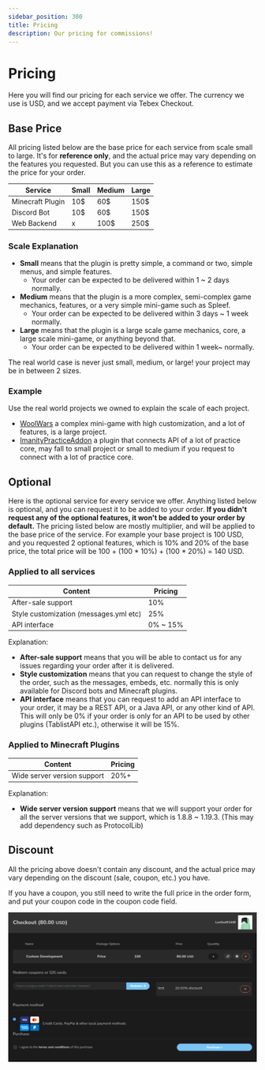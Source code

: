 ```yaml
---
sidebar_position: 300
title: Pricing 
description: Our pricing for commissions! 
---
```


# Pricing

Here you will find our pricing for each service we offer.
The currency we use is USD, and we accept payment via Tebex Checkout.

## Base Price

All pricing listed below are the base price for each service from scale small to large.
It's for **reference only**, and the actual price may vary depending on the features you requested.
But you can use this as a reference to estimate the price for your order.

| Service          | Small | Medium | Large |
|------------------|-------|--------|-------|
| Minecraft Plugin | 10$   | 60$    | 150$  |
| Discord Bot      | 10$   | 60$    | 150$  |
| Web Backend      | x     | 100$   | 250$  |

### Scale Explanation 
- **Small** means that the plugin is pretty simple, a command or two, simple menus, and simple features.
  - Your order can be expected to be delivered within 1 ~ 2 days normally.
- **Medium** means that the plugin is a more complex, semi-complex game mechanics, features, or a very simple mini-game such as Spleef.
  - Your order can be expected to be delivered within 3 days ~ 1 week normally.
- **Large** means that the plugin is a large scale game mechanics, core, a large scale mini-game, or anything beyond that.
  - Your order can be expected to be delivered within 1 week~ normally.

The real world case is never just small, medium, or large! your project may be in between 2 sizes.

### Example

Use the real world projects we owned to explain the scale of each project.

- [WoolWars](https://github.com/Imanity-Software/woolwars) a complex mini-game with high customization, and a lot of features, is a large project.
- [ImanityPracticeAddon](https://github.com/Imanity-Software/ImanityPracticeAddon) a plugin that connects API of a lot of practice core, may fall to small project or small to medium if you request to connect with a lot of practice core.

## Optional 

Here is the optional service for every service we offer.
Anything listed below is optional, and you can request it to be added to your order.
**If you didn't request any of the optional features, it won't be added to your order by default.** 
The pricing listed below are mostly multiplier, and will be applied to the base price of the service.
For example your base project is 100 USD, and you requested 2 optional features, which is 10% and 20% of the base price, the total price will be 100 + (100 * 10%) + (100 * 20%) = 140 USD.

### Applied to all services

| Content                                | Pricing  |
|----------------------------------------|----------|
| After-sale support                     | 10%      |
| Style customization (messages.yml etc) | 25%      |
| API interface                          | 0% ~ 15% |

Explanation:
- **After-sale support** means that you will be able to contact us for any issues regarding your order after it is delivered.
- **Style customization** means that you can request to change the style of the order, such as the messages, embeds, etc. normally this is only available for Discord bots and Minecraft plugins.
- **API interface** means that you can request to add an API interface to your order, it may be a REST API, or a Java API, or any other kind of API. This will only be 0% if your order is only for an API to be used by other plugins (TablistAPI etc.), otherwise it will be 15%. 

### Applied to Minecraft Plugins

| Content                                | Pricing |
|----------------------------------------|---------|
| Wide server version support            | 20%+    |

Explanation:
- **Wide server version support** means that we will support your order for all the server versions that we support, which is 1.8.8 ~ 1.19.3. (This may add dependency such as ProtocolLib)

## Discount

All the pricing above doesn't contain any discount, and the actual price may vary depending on the discount (sale, coupon, etc.) you have.

If you have a coupon, you still need to write the full price in the order form, and put your coupon code in the coupon code field.

![Example](img/img.png)